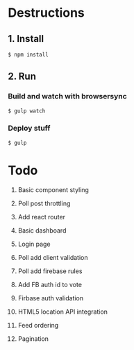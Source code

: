 # Destructions

## 1. Install

```bash
$ npm install
```

## 2. Run

### Build and watch with browsersync
```
$ gulp watch 
```

### Deploy stuff
```
$ gulp
```

# Todo

1. Basic component styling

1. Poll post throttling

1. Add react router
1. Basic dashboard
1. Login page

1. Poll add client validation
1. Poll add firebase rules

1. Add FB auth id to vote
1. Firbase auth validation

1. HTML5 location API integration

1. Feed ordering
1. Pagination